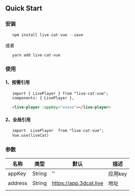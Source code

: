 ## Quick Start
### 安装

 ```js
    npm install live-cat-vue --save
 ```
 或者

 ```js
    yarn add live-cat-vue
 ```

### 使用

#### 1、按需引用
 ```html
    import { LivePlayer } from "live-cat-vue";
    components: { LivePlayer },

    <live-player :appKey="xxxxx"></live-player>
 ```

#### 2、全局引用

 ```html 
    import  LivePlayer  from "live-cat-vue";
    Vue.use(liveCat)
 ```

### 参数
| 名称      | 类型     | 默认                     | 描述    |
| ------- | ------ | ---------------------- | ----- |
| appKey  | String | ''                     | 应用key |
| address | String | https://app.3dcat.live | 地址    |
|         |        |                        |       |

